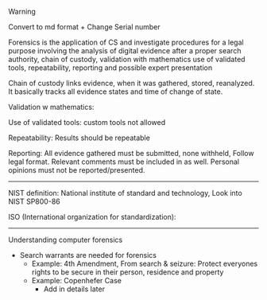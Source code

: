 >[!WARNING]
>Convert to md format + Change Serial number

Forensics is the application of CS and investigate procedures for a legal purpose involving the analysis of digital evidence after a proper search authority, chain of custody, validation with mathematics use of validated tools, repeatability, reporting and possible expert presentation

Chain of custody links evidence, when it was gathered, stored, reanalyzed. It basically tracks all evidence states and time of change of state.

Validation w mathematics:

Use of validated tools: custom tools not allowed

Repeatability: Results should be repeatable

Reporting: All evidence gathered must be submitted, none withheld, Follow legal format. Relevant comments must be included in as well. Personal opinions must not be reported/presented.


---

NIST definition:
National institute of standard and technology, Look into NIST SP800-86

ISO (International organization for standardization):



---

Understanding computer forensics
- Search warrants are needed for forensics
	- Example: 4th Amendment, From search & seizure: Protect everyones rights to be secure in their person, residence and property
	- Example: Copenhefer Case
		- Add in details later
